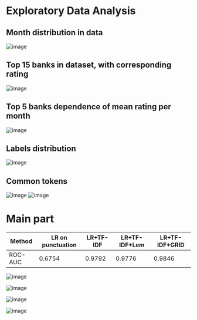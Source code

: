 # Exploratory Data Analysis
## Month distribution in data
![image](https://github.com/VGriga/bank_review_classification/assets/126509201/4bb0f123-4a9c-4d9e-85be-e04f3472e282)
## Top 15 banks in dataset, with corresponding rating
![image](https://github.com/VGriga/bank_review_classification/assets/126509201/8e988133-5e98-41f6-9ec8-65ae95449bbc)

## Top 5 banks dependence of mean rating per month 
![image](https://github.com/VGriga/bank_review_classification/assets/126509201/f97701b3-5e9b-4290-873c-e65b801d6512)
## Labels distribution
![image](https://github.com/VGriga/bank_review_classification/assets/126509201/e28c0e14-fa3f-48a9-8a79-2e2da0597bda)
## Common tokens
![image](https://github.com/VGriga/bank_review_classification/assets/126509201/4fce4e39-cb50-46c3-ab96-bf4164045a3a)
![image](https://github.com/VGriga/bank_review_classification/assets/126509201/8fe7133e-5963-4cbd-8ef1-3343a7b7b2d6)

# Main part

| Method | LR on punctuation | LR+TF-IDF | LR+TF-IDF+Lem | LR+TF-IDF+GRID|
| ----- | ----- | ----- | ----- | ------ |
| ROC-AUC | 0.6754 | 0.9792 | 0.9776 | 0.9846 |

![image](https://github.com/VGriga/bank_review_classification/assets/126509201/f950eacf-d0e2-40a2-8356-d93cfca91f06)

![image](https://github.com/VGriga/bank_review_classification/assets/126509201/80a2aa0e-fc46-4d5b-b08f-e1bacfe94e4d)

![image](https://github.com/VGriga/bank_review_classification/assets/126509201/686dbabe-a263-47b3-9796-8d0b57424bf9)

![image](https://github.com/VGriga/bank_review_classification/assets/126509201/54c09b58-127e-4d9d-82d6-03ec628ea46a)

